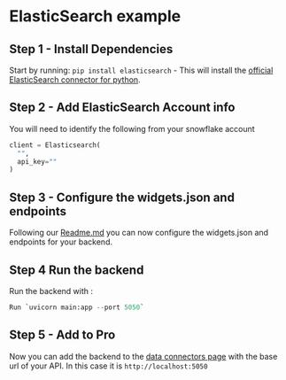 # ElasticSearch example

## Step 1 - Install Dependencies

Start by running: `pip install elasticsearch` - This will install the [official ElasticSearch connector for python](https://www.elastic.co/guide/en/elasticsearch/client/python-api/current/getting-started-python.html).


## Step 2 - Add ElasticSearch Account info

You will need to identify the following from your snowflake account

```python
client = Elasticsearch(
  "",
  api_key=""
)
```



## Step 3 - Configure the widgets.json and endpoints

Following our [Readme.md](/README.md) you can now configure the widgets.json and endpoints for your backend.

## Step 4 Run the backend

Run the backend with :

```python
Run `uvicorn main:app --port 5050`
```

## Step 5 - Add to Pro

Now you can add the backend to the [data connectors page](https://pro.openbb.dev/app/data-connectors) with the base url of your API. In this case it is `http://localhost:5050`
